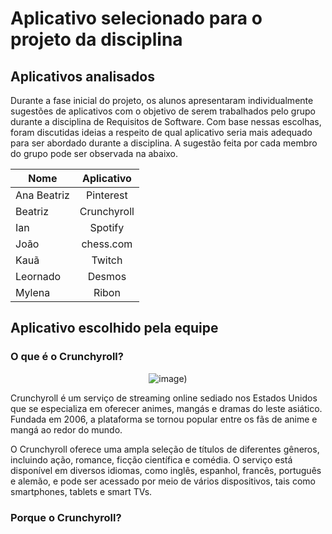 # Aplicativo selecionado para o projeto da disciplina

## Aplicativos analisados

Durante a fase inicial do projeto, os alunos apresentaram individualmente sugestões de aplicativos com o objetivo de serem trabalhados pelo grupo durante a disciplina de Requisitos de Software. 
Com base nessas escolhas, foram discutidas ideias a respeito de qual aplicativo seria mais adequado para ser abordado durante a disciplina. 
A sugestão feita por cada membro do grupo pode ser observada na abaixo.

| Nome          | Aplicativo           | 
| ------------- |:-------------:| 
| Ana Beatriz  | Pinterest   | 
| Beatriz      | Crunchyroll |  
| Ian          | Spotify     |  
| João         | chess.com   |   
| Kauã         | Twitch      |   
| Leornado     | Desmos      |  
| Mylena       | Ribon       |    

## Aplicativo escolhido pela equipe

### O que é o Crunchyroll?

<div align="center">
  
![image](https://img1.ak.crunchyroll.com/i/spire4/55b51dc7b4ed0cc735df3dab1724fbf71628539041_full.png))
</div>
 
<p>
Crunchyroll é um serviço de streaming online sediado nos Estados Unidos que se especializa em oferecer animes, mangás e dramas do leste asiático. 
Fundada em 2006, a plataforma se tornou popular entre os fãs de anime e mangá ao redor do mundo.</p>
<p>
O Crunchyroll oferece uma ampla seleção de títulos de diferentes gêneros, incluindo ação, romance, ficção científica e comédia. 
O serviço está disponível em diversos idiomas, como inglês, espanhol, francês, português e alemão, e pode ser acessado por meio de vários dispositivos, 
tais como smartphones, tablets e smart TVs. 
  </p>

### Porque o Crunchyroll?
